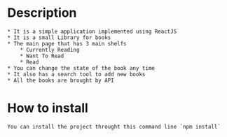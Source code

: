 # Description
    * It is a simple application implemented using ReactJS
    * It is a small Library for books
    * The main page that has 3 main shelfs
        * Currently Reading
        * Want To Read
        * Read
    * You can change the state of the book any time
    * It also has a search tool to add new books
    * All the books are brought by API

# How to install
    You can install the project throught this command line `npm install` 
